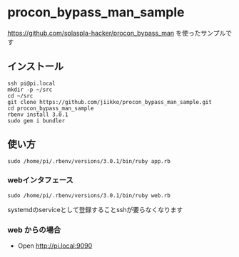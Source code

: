 # procon_bypass_man_sample
https://github.com/splaspla-hacker/procon_bypass_man を使ったサンプルです

## インストール
```
ssh pi@pi.local
mkdir -p ~/src
cd ~/src
git clone https://github.com/jiikko/procon_bypass_man_sample.git
cd procon_bypass_man_sample
rbenv install 3.0.1
sudo gem i bundler
```

## 使い方
```shell
sudo /home/pi/.rbenv/versions/3.0.1/bin/ruby app.rb
```

### webインタフェース

```shell
sudo /home/pi/.rbenv/versions/3.0.1/bin/ruby web.rb
```



systemdのserviceとして登録することsshが要らなくなります

### web からの場合
* Open http://pi.local:9090
